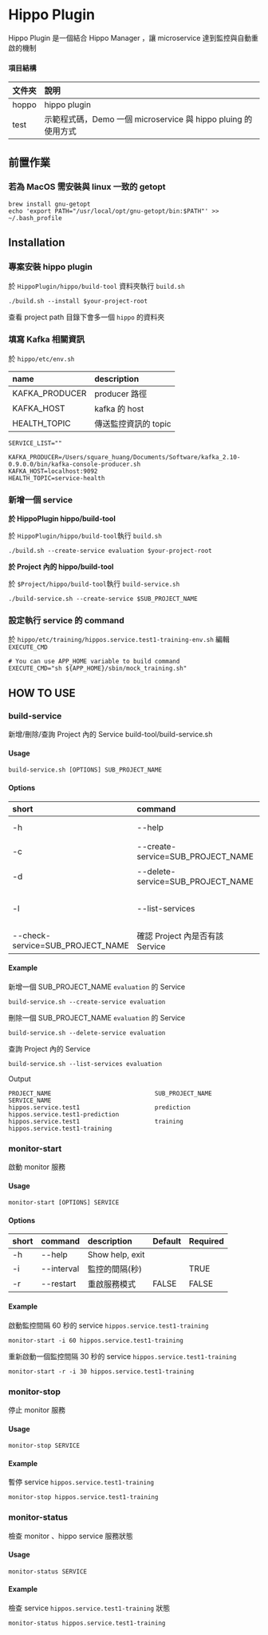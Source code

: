 # Hippo Plugin

Hippo Plugin 是一個結合 Hippo Manager ，讓 microservice 達到監控與自動重啟的機制

#### 項目結構

| 文件夾        |     說明     |
| :----------- | :-----------|
| hoppo | hippo plugin |
| test | 示範程式碼，Demo 一個 microservice 與 hippo pluing 的使用方式|

## 前置作業

### 若為 MacOS 需安裝與 linux 一致的 getopt

```shell=
brew install gnu-getopt
echo 'export PATH="/usr/local/opt/gnu-getopt/bin:$PATH"' >> ~/.bash_profile
```

## Installation

### 專案安裝 hippo plugin

於 `HippoPlugin/hippo/build-tool` 資料夾執行 `build.sh`

```shell=
./build.sh --install $your-project-root
```

查看 project path 目錄下會多一個 `hippo` 的資料夾


### 填寫 Kafka 相關資訊

於 `hippo/etc/env.sh`

| name        |     description     |
| :----------- | :-----------|
| KAFKA_PRODUCER | producer 路徑 |
| KAFKA_HOST | kafka 的 host |
| HEALTH_TOPIC | 傳送監控資訊的 topic |

```shell
SERVICE_LIST=""

KAFKA_PRODUCER=/Users/square_huang/Documents/Software/kafka_2.10-0.9.0.0/bin/kafka-console-producer.sh
KAFKA_HOST=localhost:9092
HEALTH_TOPIC=service-health
```

### 新增一個 service

**於 HippoPlugin hippo/build-tool**

於 `HippoPlugin/hippo/build-tool`執行 `build.sh`

```shell=
./build.sh --create-service evaluation $your-project-root
```

**於 Project 內的 hippo/build-tool**

於 `$Project/hippo/build-tool`執行 `build-service.sh`

```shell=
./build-service.sh --create-service $SUB_PROJECT_NAME
```

### 設定執行 service 的 command

於 `hippo/etc/training/hippos.service.test1-training-env.sh` 編輯 `EXECUTE_CMD`

```shell
# You can use APP_HOME variable to build command
EXECUTE_CMD="sh ${APP_HOME}/sbin/mock_training.sh"
```


## HOW TO USE

### build-service

新增/刪除/查詢 Project 內的 Service
build-tool/build-service.sh

#### Usage

```shell
build-service.sh [OPTIONS] SUB_PROJECT_NAME
```

#### Options

| short | command                   | description                                                                                                                                                                                                        | Default | Required |
| :---- | :------------------------ | :--------------------------------------------------------------------------------------------------------------- | :----- | :-----                                                                                                |
| -h    | --help                    | Show help, exit                                                                                                                                                                                                    |        |        |
| -c    | --create-service=SUB_PROJECT_NAME       | 新增一個 service        |        |FALSE   |
| -d    | --delete-service=SUB_PROJECT_NAME       | 刪除一個 Service        |        |FALSE   |
| -l    | --list-services                         | 列出 Project 內的 Service        |        |FALSE   |
| --check-service=SUB_PROJECT_NAME                | 確認 Project 內是否有該 Service        |        |FALSE   |


#### Example

新增一個 SUB_PROJECT_NAME `evaluation` 的 Service

```shell=
build-service.sh --create-service evaluation
```

刪除一個 SUB_PROJECT_NAME `evaluation` 的 Service

```shell=
build-service.sh --delete-service evaluation
```

查詢 Project 內的 Service

```shell=
build-service.sh --list-services evaluation
```

Output

```shell=
PROJECT_NAME                             SUB_PROJECT_NAME                         SERVICE_NAME
hippos.service.test1                     prediction                               hippos.service.test1-prediction
hippos.service.test1                     training                                 hippos.service.test1-training
```

### monitor-start

啟動 monitor 服務

#### Usage

```shell
monitor-start [OPTIONS] SERVICE
```



#### Options

| short | command                   | description                                                                                                                                                                                                        | Default | Required |
| :---- | :------------------------ | :--------------------------------------------------------------------------------------------------------------- | :----- | :-----                                                                                                |
| -h    | --help                    | Show help, exit                                                                                                                                                                                                    |        |        |
| -i    | --interval                 | 監控的間隔(秒)                                                                                                                                                                                        |        |TRUE   |
|-r     | --restart                  | 重啟服務模式        |FALSE   |FALSE   |


#### Example

啟動監控間隔 60 秒的 service `hippos.service.test1-training`

```shell=
monitor-start -i 60 hippos.service.test1-training
```

重新啟動一個監控間隔 30 秒的 service `hippos.service.test1-training`

```shell
monitor-start -r -i 30 hippos.service.test1-training
```

### monitor-stop

停止 monitor 服務

#### Usage

```shell
monitor-stop SERVICE
```

#### Example

暫停 service `hippos.service.test1-training`

```shell
monitor-stop hippos.service.test1-training
```


### monitor-status

檢查 monitor 、hippo service 服務狀態

#### Usage

```shell
monitor-status SERVICE
```

#### Example

檢查 service `hippos.service.test1-training` 狀態

```shell
monitor-status hippos.service.test1-training
```
